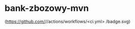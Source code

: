 # bank-zbozowy-mvn
(https://github.com/<jjulkakulkaa>/<bank-zbozowy-mvn>/actions/workflows/<ci.yml>
/badge.svg)
